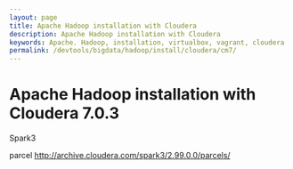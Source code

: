 ```yaml
---
layout: page
title: Apache Hadoop installation with Cloudera
description: Apache Hadoop installation with Cloudera
keywords: Apache. Hadoop, installation, virtualbox, vagrant, cloudera
permalink: /devtools/bigdata/hadoop/install/cloudera/cm7/
---
```



# Apache Hadoop installation with Cloudera 7.0.3


Spark3

parcel
http://archive.cloudera.com/spark3/2.99.0.0/parcels/